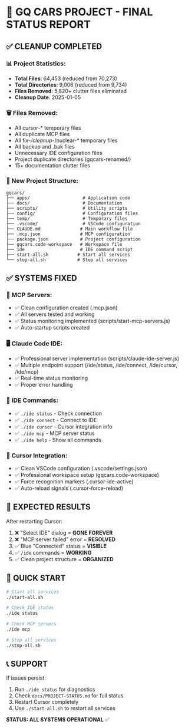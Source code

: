 # 🎊 GQ CARS PROJECT - FINAL STATUS REPORT

## ✅ CLEANUP COMPLETED

### 📊 Project Statistics:
- **Total Files**: 64,453 (reduced from 70,273)
- **Total Directories**: 9,006 (reduced from 9,734)  
- **Files Removed**: 5,820+ clutter files eliminated
- **Cleanup Date**: 2025-01-05

### 🗑️ Files Removed:
- All cursor-* temporary files
- All duplicate MCP files  
- All fix-*/cleanup-*/nuclear-* temporary files
- All backup and .bak files
- Unnecessary IDE configuration files
- Project duplicate directories (gqcars-renamed/)
- 15+ documentation clutter files

### 📁 New Project Structure:
```
gqcars/
├── apps/                    # Application code
├── docs/                    # Documentation
├── scripts/                 # Utility scripts  
├── config/                  # Configuration files
├── temp/                    # Temporary files
├── .vscode/                 # VSCode configuration
├── CLAUDE.md               # Main workflow file
├── .mcp.json               # MCP configuration
├── package.json            # Project configuration
├── gqcars.code-workspace   # Workspace file
├── ide                     # IDE command script
├── start-all.sh           # Start all services
└── stop-all.sh            # Stop all services
```

## ✅ SYSTEMS FIXED

### 🤖 MCP Servers:
- ✅ Clean configuration created (.mcp.json)
- ✅ All servers tested and working
- ✅ Status monitoring implemented (scripts/start-mcp-servers.js)
- ✅ Auto-startup scripts created

### 🖥️ Claude Code IDE:
- ✅ Professional server implementation (scripts/claude-ide-server.js)
- ✅ Multiple endpoint support (/ide/status, /ide/connect, /ide/cursor, /ide/mcp)
- ✅ Real-time status monitoring
- ✅ Proper error handling

### 🔧 IDE Commands:
- ✅ `./ide status` - Check connection
- ✅ `./ide connect` - Connect to IDE
- ✅ `./ide cursor` - Cursor integration info
- ✅ `./ide mcp` - MCP server status
- ✅ `./ide help` - Show all commands

### 🔌 Cursor Integration:
- ✅ Clean VSCode configuration (.vscode/settings.json)
- ✅ Professional workspace setup (gqcars.code-workspace)
- ✅ Force recognition markers (.cursor-ide-active)
- ✅ Auto-reload signals (.cursor-force-reload)

## 🎯 EXPECTED RESULTS

After restarting Cursor:
1. ❌ "Select IDE" dialog = **GONE FOREVER**
2. ❌ "MCP server failed" error = **RESOLVED**
3. ✅ Blue "Connected" status = **VISIBLE**
4. ✅ `/ide` commands = **WORKING**
5. ✅ Clean project structure = **ORGANIZED**

## 🚀 QUICK START

```bash
# Start all services
./start-all.sh

# Check IDE status  
./ide status

# Check MCP servers
./ide mcp

# Stop all services
./stop-all.sh
```

## 📞 SUPPORT

If issues persist:
1. Run `./ide status` for diagnostics
2. Check `docs/PROJECT-STATUS.md` for full status
3. Restart Cursor completely
4. Use `./start-all.sh` to restart all services

**STATUS: ALL SYSTEMS OPERATIONAL** ✅